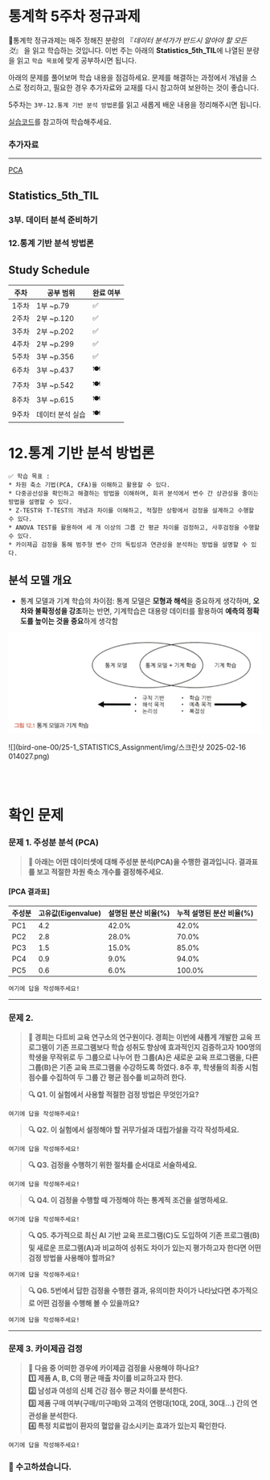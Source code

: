 # 통계학 5주차 정규과제

📌통계학 정규과제는 매주 정해진 분량의 『*데이터 분석가가 반드시 알아야 할 모든 것*』 을 읽고 학습하는 것입니다. 이번 주는 아래의 **Statistics_5th_TIL**에 나열된 분량을 읽고 `학습 목표`에 맞게 공부하시면 됩니다.

아래의 문제를 풀어보며 학습 내용을 점검하세요. 문제를 해결하는 과정에서 개념을 스스로 정리하고, 필요한 경우 추가자료와 교재를 다시 참고하여 보완하는 것이 좋습니다.

5주차는 `3부-12.통계 기반 분석 방법론`를 읽고 새롭게 배운 내용을 정리해주시면 됩니다.

[실습코드](https://github.com/c-karl/DA_DS_Book001)를 참고하여 학습해주세요.

### 추가자료
---
[PCA](https://youtu.be/nEvKduLXFvk?si=3boneV3nAQe-OoU4)


## Statistics_5th_TIL

### 3부. 데이터 분석 준비하기
### 12.통계 기반 분석 방법론



## Study Schedule

|주차 | 공부 범위     | 완료 여부 |
|----|--------------|----------|
|1주차| 1부 ~p.79    | ✅      |
|2주차| 2부 ~p.120   | ✅      | 
|3주차| 2부 ~p.202   | ✅      | 
|4주차| 2부 ~p.299   | ✅      | 
|5주차| 3부 ~p.356   | ✅      | 
|6주차| 3부 ~p.437   | 🍽️      | 
|7주차| 3부 ~p.542   | 🍽️      | 
|8주차| 3부 ~p.615   | 🍽️      | 
|9주차|데이터 분석 실습| 🍽️      |

<!-- 여기까진 그대로 둬 주세요-->

# 12.통계 기반 분석 방법론

```
✅ 학습 목표 :
* 차원 축소 기법(PCA, CFA)을 이해하고 활용할 수 있다.
* 다중공선성을 확인하고 해결하는 방법을 이해하며, 회귀 분석에서 변수 간 상관성을 줄이는 방법을 설명할 수 있다.
* Z-TEST와 T-TEST의 개념과 차이를 이해하고, 적절한 상황에서 검정을 설계하고 수행할 수 있다.
* ANOVA TEST를 활용하여 세 개 이상의 그룹 간 평균 차이를 검정하고, 사후검정을 수행할 수 있다.
* 카이제곱 검정을 통해 범주형 변수 간의 독립성과 연관성을 분석하는 방법을 설명할 수 있다.
```
<!-- 새롭게 배운 내용을 자유롭게 정리해주세요.-->

## 분석 모델 개요
- 통계 모델과 기계 학습의 차이점: 통계 모델은 **모형과 해석**을 중요하게 생각하며, **오차와 불확정성을 강조**하는 반면, 기계학습은 대용량 데이터를 활용하여 **예측의 정확도를 높이는 것을 중요**하게 생각함

![](img/스크린샷_2025-02-16_013750.png)

![](bird-one-00/25-1_STATISTICS_Assignment/img/스크린샷 2025-02-16 014027.png)

<br>
<br>

# 확인 문제

### **문제 1. 주성분 분석 (PCA)**
> **🧚 아래는 어떤 데이터셋에 대해 주성분 분석(PCA)을 수행한 결과입니다. 결과표를 보고 적절한 차원 축소 개수를 결정해주세요.**

#### **[PCA 결과표]**
| 주성분 | 고유값(Eigenvalue) | 설명된 분산 비율(%) | 누적 설명된 분산 비율(%) |
|--------|-------------------|-------------------|-----------------------|
| PC1    | 4.2               | 42.0%             | 42.0%                 |
| PC2    | 2.8               | 28.0%             | 70.0%                 |
| PC3    | 1.5               | 15.0%             | 85.0%                 |
| PC4    | 0.9               | 9.0%              | 94.0%                 |
| PC5    | 0.6               | 6.0%              | 100.0%                | 

<!--정해진 답은 없습니다. 적절한 근거를 들어 자유롭게 작성해주세요.-->

```
여기에 답을 작성해주세요!
```
---

### **문제 2.**
> **🧚 경희는 다트비 교육 연구소의 연구원이다. 경희는 이번에 새롭게 개발한 교육 프로그램이 기존 프로그램보다 학습 성취도 향상에 효과적인지 검증하고자 100명의 학생을 무작위로 두 그룹으로 나누어 한 그룹(A)은 새로운 교육 프로그램을, 다른 그룹(B)은 기존 교육 프로그램을 수강하도록 하였다. 8주 후, 학생들의 최종 시험 점수를 수집하여 두 그룹 간 평균 점수를 비교하려 한다.**   

> **🔍 Q1. 이 실험에서 사용할 적절한 검정 방법은 무엇인가요?**

```
여기에 답을 작성해주세요!
```

> **🔍 Q2. 이 실험에서 설정해야 할 귀무가설과 대립가설을 각각 작성하세요.**

```
여기에 답을 작성해주세요!
```

> **🔍 Q3. 검정을 수행하기 위한 절차를 순서대로 서술하세요.**

<!--P.337의 실습 코드 흐름을 확인하여 데이터를 불러온 후부터 어떤 절차로 검정을 수행해야 하는지 고민해보세요.-->

```
여기에 답을 작성해주세요!
```

> **🔍 Q4. 이 검정을 수행할 때 가정해야 하는 통계적 조건을 설명하세요.**

```
여기에 답을 작성해주세요!
```

> **🔍 Q5. 추가적으로 최신 AI 기반 교육 프로그램(C)도 도입하여 기존 프로그램(B) 및 새로운 프로그램(A)과 비교하여 성취도 차이가 있는지 평가하고자 한다면 어떤 검정 방법을 사용해야 할까요?**

```
여기에 답을 작성해주세요!
```

> **🔍 Q6. 5번에서 답한 검정을 수행한 결과, 유의미한 차이가 나타났다면 추가적으로 어떤 검정을 수행해 볼 수 있을까요?**

```
여기에 답을 작성해주세요!
```

---

### **문제 3. 카이제곱 검정**  
> **🧚 다음 중 어떠한 경우에 카이제곱 검정을 사용해야 하나요?   
1️⃣ 제품 A, B, C의 평균 매출 차이를 비교하고자 한다.  
2️⃣ 남성과 여성의 신체 건강 점수 평균 차이를 분석한다.  
3️⃣ 제품 구매 여부(구매/미구매)와 고객의 연령대(10대, 20대, 30대…) 간의 연관성을 분석한다.  
4️⃣ 특정 치료법이 환자의 혈압을 감소시키는 효과가 있는지 확인한다.**  

```
여기에 답을 작성해주세요!
```

### 🎉 수고하셨습니다.